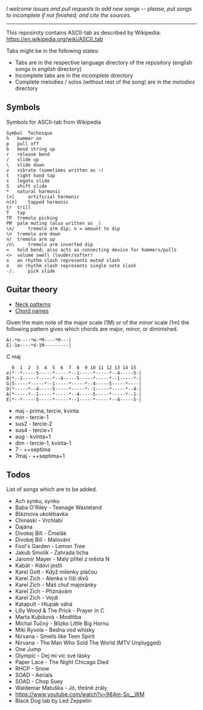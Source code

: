 *I welcome issues and pull requests to add new songs -- please, put songs to incomplete if not finished; and cite the sources.*

---

This reposiroty contains ASCII-tab as described
by Wikipedia: https://en.wikipedia.org/wiki/ASCII_tab

Tabs might be in the following states:
* Tabs are in the respective language directory of the repository (english songs in *english* directory)
* Incomplete tabs are in the *incomplete* directory
* Complete melodies / solos (without rest of the song) are in the *melodies* directory


## Symbols

Symbols for ASCII-tab from Wikipedia

```
Symbol 	Technique
h 	hammer on
p 	pull off
b 	bend string up
r 	release bend
/ 	slide up
\ 	slide down
v 	vibrato (sometimes written as ~)
t 	right hand tap
s 	legato slide
S 	shift slide
* 	natural harmonic
[n] 	artificial harmonic
n(n) 	tapped harmonic
tr 	trill
T 	tap
TP 	tremolo picking
PM 	palm muting (also written as _)
\n/ 	tremolo arm dip; n = amount to dip
\n 	tremolo arm down
n/ 	tremolo arm up
/n\ 	tremolo arm inverted dip
= 	hold bend; also acts as connecting device for hammers/pulls
<> 	volume swell (louder/softer)
x 	on rhythm slash represents muted slash
o 	on rhythm slash represents single note slash
·/. 	pick slide
```

## Guitar theory

* [Neck patterns](https://www.youtube.com/watch?v=uZg1p2GkUg0)
* [Chord names](https://www.pianochord.org/)

Given the main note of the major scale (1M) or of the minor scale (1m) the following pattern gives which chords are major, minor, or diminished.

```
A|-*m----*m-*M----*M---|
E|-1m----*d-1M---------|
```

C maj
```
  0  1  2  3  4  5  6  7  8  9 10 11 12 13 14 15
e|*--*-----5-----*-----*--1-----*-----*--4-----5-|
B|*--1-----*-----*--4-----5-----*-----*--1-----*-|
G|5-----*-----*--1-----*-----*--4-----5-----*----|
D|*-----*--4-----5-----*-----*--1-----*-----*--4-|
A|*-----*--1-----*-----*--4-----5-----*-----*--1-|
E|*--*-----5-----*-----*--1-----*-----*--4-----5-|
```

* maj - prima, tercie, kvinta
* min - tercie-1
* sus2 - tercie-2
* sus4 - tercie+1
* aug - kvinta+1
* dim - tercie-1, kvinta-1
* 7 - ++septima
* 7maj - ++septima+1

## Todos

List of songs which are to be added.

* Ach synku, synku
* Baba O'Riley - Teenage Wasteland
* Bláznova ukolébavka
* Chinaski - Vrchlabí
* Dajána
* Divokej Bill - Čmelák
* Divokej Bill - Malování
* Fool's Garden - Lemon Tree
* Jakub Smolík - Zahrada ticha
* Jaromír Mayer - Malý přítel z města N
* Kabát - Kdoví jestli
* Karel Gott - Když milenky pláčou
* Karel Zich - Alenka v říši divů
* Karel Zich - Máš chuť majoránky
* Karel Zich - Přiznávám
* Karel Zich - Vejdi
* Katapult - Hlupák váhá
* Lilly Wood & The Prick - Prayer in C 
* Marta Kubišová - Modlitba
* Michal Tučný - Blízko Little Big Hornu
* Miki Ryvola - Bedna vod whisky
* Nirvana - Smells like Teen Spirit
* Nirvana - The Man Who Sold The World (MTV Unplugged)
* One Jump
* Olympic - Dej mi víc své lásky
* Paper Lace - The Night Chicago Died
* RHCP - Snow
* SOAD - Aerials
* SOAD - Chop Suey
* Waldemar Matuška - Jó, třešně zrály
* https://www.youtube.com/watch?v=984m-So__WM
* Black Dog tab by Led Zeppelin

